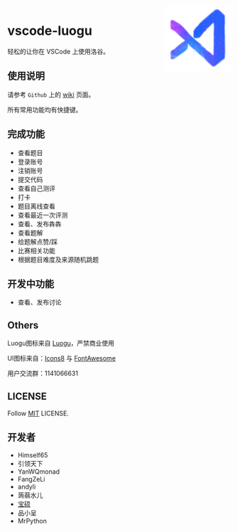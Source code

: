 <img align="right" width="150" height="150" src="https://raw.githubusercontent.com/yltx/vscode-luogu/master/logo.png">

# vscode-luogu

轻松的让你在 VSCode 上使用洛谷。

## 使用说明

请参考 `Github` 上的 [wiki](https://www.github.com/yltx/vscode-luogu/wiki) 页面。

所有常用功能均有快捷键。

## 完成功能

- 查看题目
- 登录账号
- 注销账号
- 提交代码
- 查看自己测评
- 打卡
- 题目离线查看
- 查看最近一次评测
- 查看、发布犇犇
- 查看题解
- 给题解点赞/踩
- 比赛相关功能
- 根据题目难度及来源随机跳题
  
## 开发中功能
  
- 查看、发布讨论
  
## Others

Luogu图标来自 [Luogu](https://www.luogu.com.cn/)，严禁商业使用

UI图标来自：[Icons8](https://icons8.cn/) 与 [FontAwesome](https://fontawesome.com/)

用户交流群：1141066631

## LICENSE

Follow [MIT](LICENSE) LICENSE.

## 开发者

- Himself65
- 引领天下
- YanWQmonad
- FangZeLi
- andyli
- 蒟蒻水儿
- [宝硕](https://baoshuo.ren)
- 品小呈
- MrPython